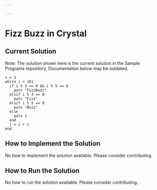 ```yaml
---

---
```


# Fizz Buzz in Crystal

## Current Solution

Note: The solution shown here is the current solution in the Sample Programs repository. Documentation below may be outdated.

```Crystal
i = 1
while i < 101
  if i % 3 == 0 && i % 5 == 0
    puts "FizzBuzz"
  elsif i % 3 == 0
    puts "Fizz"
  elsif i % 5 == 0
    puts "Buzz"
  else
    puts i
  end
  i = i + 1
end
```

## How to Implement the Solution

No how to implement the solution available. Please consider contributing.

## How to Run the Solution

No how to run the solution available. Please consider contributing.